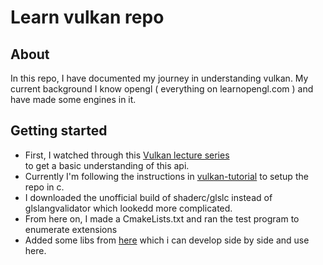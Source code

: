 # Learn vulkan repo
## About
In this repo, I have documented my journey in understanding vulkan. My current background I know opengl ( everything on learnopengl.com ) and have made some engines in it.
## Getting started
- First, I watched through this 
[Vulkan lecture series](https://www.youtube.com/watch?v=tLwbj9qys18&list=PLmIqTlJ6KsE1Jx5HV4sd2jOe3V1KMHHgn)  
to get a basic understanding of this api.
- Currently I'm following the instructions in [vulkan-tutorial](https://vulkan-tutorial.com/Development_environment) to setup the repo in c.
- I downloaded the unofficial build of shaderc/glslc instead of glslangvalidator which lookedd more complicated.
- From here on, I made a CmakeLists.txt and ran the test program to enumerate extensions 
- Added some libs from [here](https://github.com/PsychedelicOrange/clibs) which i can develop side by side and use here.
